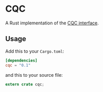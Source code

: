 CQC
===

A Rust implementation of the [CQC
interface](https://stephaniewehner.github.io/SimulaQron/PreBetaDocs/CQCInterface.html).

## Usage

Add this to your `Cargo.toml`:

```toml
[dependencies]
cqc = "0.1"
```

and this to your source file:

```rust
extern crate cqc;
```
